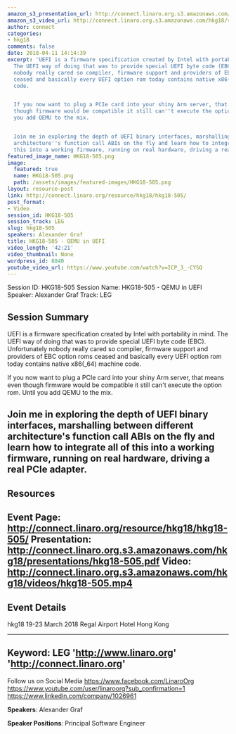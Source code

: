 ```yaml
---
amazon_s3_presentation_url: http://connect.linaro.org.s3.amazonaws.com/hkg18/presentations/hkg18-505.pdf
amazon_s3_video_url: http://connect.linaro.org.s3.amazonaws.com/hkg18/videos/hkg18-505.mp4
author: connect
categories:
- hkg18
comments: false
date: 2018-04-11 14:14:39
excerpt: 'UEFI is a firmware specification created by Intel with portability in mind.
  The UEFI way of doing that was to provide special UEFI byte code (EBC). Unfortunately
  nobody really cared so compiler, firmware support and providers of EBC option roms
  ceased and basically every UEFI option rom today contains native x86(_64) machine
  code.


  If you now want to plug a PCIe card into your shiny Arm server, that means even
  though firmware would be compatible it still can''t execute the option rom. Until
  you add QEMU to the mix.


  Join me in exploring the depth of UEFI binary interfaces, marshalling between different
  architecture''s function call ABIs on the fly and learn how to integrate all of
  this into a working firmware, running on real hardware, driving a real PCIe adapter.'
featured_image_name: HKG18-505.png
image:
  featured: true
  name: HKG18-505.png
  path: /assets/images/featured-images/HKG18-505.png
layout: resource-post
link: http://connect.linaro.org/resource/hkg18/hkg18-505/
post_format:
- Video
session_id: HKG18-505
session_track: LEG
slug: hkg18-505
speakers: Alexander Graf
title: HKG18-505 - QEMU in UEFI
video_length: '42:21'
video_thumbnail: None
wordpress_id: 8840
youtube_video_url: https://www.youtube.com/watch?v=ICP_3_-CYSQ
---
```


Session ID: HKG18-505
Session Name: HKG18-505 - QEMU in UEFI
Speaker: Alexander Graf
Track: LEG


## Session Summary
UEFI is a firmware specification created by Intel with portability in mind. The UEFI way of doing that was to provide special UEFI byte code (EBC). Unfortunately nobody really cared so compiler, firmware support and providers of EBC option roms ceased and basically every UEFI option rom today contains native x86(_64) machine code.

If you now want to plug a PCIe card into your shiny Arm server, that means even though firmware would be compatible it still can't execute the option rom. Until you add QEMU to the mix.

Join me in exploring the depth of UEFI binary interfaces, marshalling between different architecture's function call ABIs on the fly and learn how to integrate all of this into a working firmware, running on real hardware, driving a real PCIe adapter.
---------------------------------------------------
## Resources
Event Page: http://connect.linaro.org/resource/hkg18/hkg18-505/
Presentation: http://connect.linaro.org.s3.amazonaws.com/hkg18/presentations/hkg18-505.pdf
Video: http://connect.linaro.org.s3.amazonaws.com/hkg18/videos/hkg18-505.mp4
 ---------------------------------------------------
## Event Details
hkg18
19-23 March 2018 
Regal Airport Hotel Hong Kong

---------------------------------------------------
Keyword: LEG
'http://www.linaro.org'
'http://connect.linaro.org'
---------------------------------------------------
Follow us on Social Media
https://www.facebook.com/LinaroOrg
https://www.youtube.com/user/linaroorg?sub_confirmation=1
https://www.linkedin.com/company/1026961

**Speakers**: Alexander Graf

**Speaker Positions**: Principal Software Engineer
